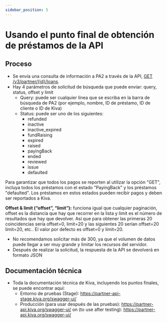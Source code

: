 ```yaml
---
sidebar_position: 5
---
```


# Usando el punto final de obtención de préstamos de la API

## Proceso

* Se envía una consulta de información a PA2 a través de la API, [GET /v3/partner/{id}/loans](https://partner-api-stage.kiva.org/swagger-ui/#/partners/loansRouteUsingGET).
* Hay 4 parámetros de solicitud de búsqueda que puede enviar: query, status, offset y limit
  * Query: puede ser cualquier línea que se escriba en la barra de búsqueda de PA2 (por ejemplo, nombre, ID de préstamo, ID de cliente o ID de Kiva) 
  * Status: puede ser uno de los siguientes:
    * refunded
    * inactive
    * inactive_expired
    * fundRaising
    * expired
    * raised
    * payingBack
    * ended
    * reviewed
    * issue
    * defaulted  

Para garantizar que todos los pagos se reporten al utilizar la opción "GET", incluya todos los préstamos con el estado "PayingBack" y los préstamos "defaulted". Los préstamos en estos estados pueden recibir pagos y deben ser reportados a Kiva.    

**Offset & limit (“offset”, “limit”):** funciona igual que cualquier paginación, offset es la distancia que hay que recorrer en la lista y limit es el número de resultados que hay que devolver. Así que para obtener las primeras 20 coincidencias sería offset=0, limit=20 y las siguientes 20 serían offset=20 limit=20, etc..  El valor por defecto es offset=0 y limit=20.
* No recomendamos solicitar más de 300, ya que el volumen de datos puede llegar a ser muy grande y limitar los recursos del servidor.
* Después de realizar la solicitud, la respuesta de la API se devolverá en formato JSON

## Documentación técnica

* Toda la documentación técnica de Kiva, incluyendo los puntos finales, se puede encontrar aquí:
  * Entorno de pruebas (Stage): https://partner-api-stage.kiva.org/swagger-ui/
  * Producción (para usar después de las pruebas): https://partner-api.kiva.org/swagger-ui/
on (to use after testing): https://partner-api.kiva.org/swagger-ui/